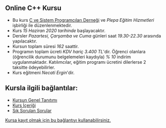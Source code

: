 ## Online C++ Kursu

+ Bu kurs [C ve Sistem Programcıları Derneği](http://www.csystem.org/) ve _Plepa Eğitim Hizmetleri_ işbirliği ile düzenlenmektedir.
+ Kurs _15 Haziran 2020 tarihinde_ başlayacaktır.
+ Dersler _Pazartesi, Çarşamba ve Cuma_ günleri saat _19.30-22.30_ arasında yapılacaktır.
+ Kursun toplam süresi _162_ saattir.
+ Programın toplam ücreti _KDV hariç 3.400 TL_'dir. Öğrenci olanlara (öğrencilik durumunu belgelemeleri kaydıyla) _% 10_ indirim uygulanmaktadır. Katılımcılar, eğitim programı ücretini dilerlerse 2 taksitte ödeyebilirler.
+ Kurs eğitmeni _Necati Ergin_'dir.

## Kursla ilgili bağlantılar:
+ [Kursun Genel Tanıtımı](https://github.com/CSD-1993/Online-Cplusplus-Kursu/blob/master/kurs-tanıtımı.md)
+ [Kurs İçeriği](https://github.com/CSD-1993/Online-Cplusplus-Kursu/blob/master/kurs-icerigi.md)
+ [Sık Sorulan Sorular](https://github.com/CSD-1993/Online-Cplusplus-Kursu/edit/master/sss.md)

[Kursa kayıt olmak için bu bağlantıyı kullanabilirsiniz.](https://us02web.zoom.us/meeting/register/tZUof--urDkqGdYPlb3Y8RyxFxMUpBxuiGna)
